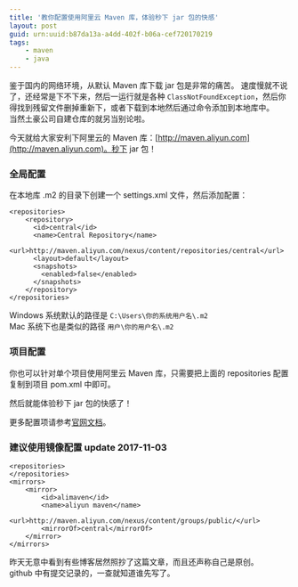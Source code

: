 ```yaml
---
title: '教你配置使用阿里云 Maven 库，体验秒下 jar 包的快感'
layout: post
guid: urn:uuid:b87da13a-a4dd-402f-b06a-cef720170219
tags:
    - maven
    - java
---
```


鉴于国内的网络环境，从默认 Maven 库下载 jar 包是非常的痛苦。
速度慢就不说了，还经常是下不下来，然后一运行就是各种 `ClassNotFoundException`，然后你得找到残留文件删掉重新下，或者下载到本地然后通过命令添加到本地库中。  
当然土豪公司自建仓库的就另当别论啦。

今天就给大家安利下阿里云的 Maven 库：[http://maven.aliyun.com](http://maven.aliyun.com)。秒下 jar 包！

###  全局配置
在本地库 .m2 的目录下创建一个 settings.xml 文件，然后添加配置：

```
<repositories>
    <repository>
      <id>central</id>
      <name>Central Repository</name>
      <url>http://maven.aliyun.com/nexus/content/repositories/central</url>
      <layout>default</layout>
      <snapshots>
        <enabled>false</enabled>
      </snapshots>
    </repository>
</repositories>

```

Windows 系统默认的路径是 `C:\Users\你的系统用户名\.m2`  
Mac 系统下也是类似的路径 `用户\你的用户名\.m2`

### 项目配置
你也可以针对单个项目使用阿里云 Maven 库，只需要把上面的 repositories 配置复制到项目 pom.xml 中即可。

然后就能体验秒下 jar 包的快感了！

更多配置项请参考[官网文档](https://maven.apache.org/settings.html)。

### 建议使用镜像配置 update 2017-11-03

```
<repositories>
</repositories>
<mirrors>
    <mirror>
        <id>alimaven</id>
        <name>aliyun maven</name>
        <url>http://maven.aliyun.com/nexus/content/groups/public/</url>
        <mirrorOf>central</mirrorOf>
    </mirror>
</mirrors>
```

昨天无意中看到有些博客居然照抄了这篇文章，而且还声称自己是原创。  
github 中有提交记录的，一查就知道谁先写了。  
